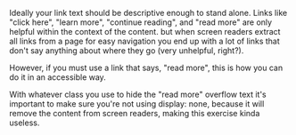 Ideally your link text should be descriptive enough to stand alone. Links like "click here", "learn more", "continue reading", and "read more"
are only helpful within the context of the content. but when screen readers extract all links from a page for easy navigation you end up with a lot of links that don't say anything about where they go (very unhelpful, right?).

However, if you must use a link that says, "read more", this is how you can do it in an accessible way.

With whatever class you use to hide the "read more" overflow text it's important to make sure you're not using display: none, because it will remove the content from screen readers, making this exercise kinda useless.
